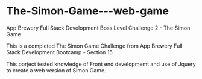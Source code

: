 # The-Simon-Game---web-game
App Brewery Full Stack Development Boss Level Challenge 2 - The Simon Game

This is a completed The Simon Game Challenge from App Brewery Full Stack Development Bootcamp - Section 15.

This porject tested knowledge of Front end developmemt and use of Jquery to create a web version of Simon Game.
